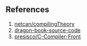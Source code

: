 ## References
1. [netcan/compilingTheory](https://github.com/netcan/compilingTheory)
2. [dragon-book-source-code](https://github.com/lu1s/dragon-book-source-code)
3. [presisco/C-Compiler-Front](https://github.com/presisco/C-Compiler-Front)